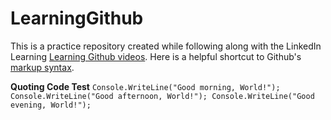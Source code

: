 # LearningGithub
This is a practice repository created while following along with the LinkedIn Learning [Learning Github videos](https://www.linkedin.com/learning/learning-github-18719601).
Here is a helpful shortcut to Github's [markup syntax](https://docs.github.com/en/get-started/writing-on-github/getting-started-with-writing-and-formatting-on-github/basic-writing-and-formatting-syntax).

**Quoting Code Test**
`
Console.WriteLine("Good morning, World!");
Console.WriteLine("Good afternoon, World!");
Console.WriteLine("Good evening, World!");
`